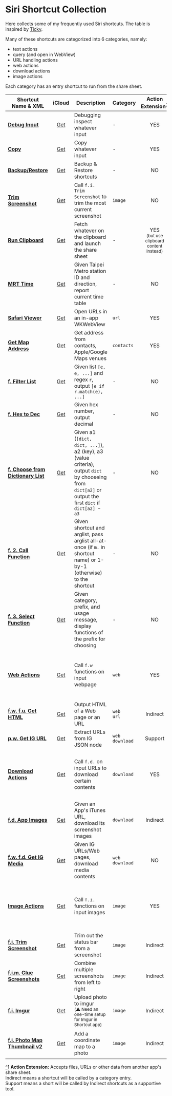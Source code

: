 # Siri Shortcut Collection

Here collects some of my frequently used Siri shortcuts.
The table is inspired by [Ticky](https://github.com/ticky/siri-shortcuts/).

Many of these shortcuts are categorized into 6 categories, namely:
  - text actions
  - query (and open in WebView)
  - URL handling actions
  - web actions
  - download actions
  - image actions

Each category has an entry shortcut to run from the share sheet.


| Shortcut<br/> Name & XML | iCloud | Description | Category | Action Extension<sup><a href='#act-ext' name='^act-ext'>1</a></sup> | Widget | Depends On | Source |
| ------------------------ | :----: | ----------- | -------- | :-----------------------------------------------------------------: | :----: | ---------- | ------ |
| [**Debug Input**][dbg] | [Get][dbg-i] | Debugging inspect whatever input | - | YES | NO | - | - |
| [**Copy**][cp] | [Get][cp-i] | Copy whatever input | - | YES | NO | - | - |
| [**Backup/Restore**][bak] | [Get][bak-i] | Backup & Restore shortcuts | - | NO | NO | - | [@brentacPrime][bak-src] |
| [**Trim Screenshot**][trim] | [Get][trim-i] | Call `f.i. Trim Screenshot` to trim the most current screenshot | `image` | NO | YES | <ul><li>[x] f.i. Trim Screenshot</li></ul> | - |
| [**Run Clipboard**][clip] | [Get][clip-i] | Fetch whatever on the clipboard and launch the share sheet | - | YES<br/><sup>(but use clipboard content instead)</sup> | YES | - | - |
| [**MRT Time**][mrt] | [Get][mrt-i] | Given Taipei Metro station ID and direction, report current time table | - | NO | YES | <ul><li>[x] f. Choose from Dictionary List</li></ul> | - |
| [**Safari Viewer**][sf] | [Get][sf-i] | Open URLs in an in-app WKWebView | `url` | YES | NO | - | - |
| [**Get Map Address**][addr] | [Get][addr-i] | Get address from contacts, Apple/Google Maps venues | `contacts` | YES | NO | - | - |
| [**f. Filter List**][f-fltr] | [Get][f-fltr-i] | Given list `[e, e, ...]` and regex `r`, output `[e if r.match(e), ...]` | - | NO | NO | - | - |
| [**f. Hex to Dec**][f-0x] | [Get][f-0x-i] | Given hex number, output decimal | - | NO | NO | - | - |
| [**f. Choose from Dictionary List**][f-cdl] | [Get][f-cdl-i] | Given a1 (`[dict, dict, ...]`), a2 (key), a3 (value criteria), output `dict` by chooseing from `dict[a2]` or output the first `dict` if `dict[a2] ~ a3` | - | NO | NO | - | - |
| [**f. 2. Call Function**][f-fn] | [Get][f-fn-i] | Given shortcut and arglist, pass arglist all-at-once (if `m.` in shortcut name) or 1-by-1 (otherwise) to the shortcut | - | NO | NO | - | - |
| [**f. 3. Select Function**][f-selfn] | [Get][f-selfn-i] | Given category, prefix, and usage message, display functions of the prefix for choosing | - | NO | NO | - | - |
| [**Web Actions**][web] | [Get][web-i] | Call `f.w` functions on input webpage | `web` | YES | NO | <ul><li>[x] f. 2. Call Function</li><li>[x] f. 3. Select Function</li></ul> | - |
| [**f.w. f.u. Get HTML**][fwfu-htm] | [Get][fwfu-htm-i] | Output HTML of a Web page or an URL | `web`</br>`url` | Indirect | NO | - | - |
| [**p.w. Get IG URL**][pw-ig] | [Get][pw-ig-i] | Extract URLs from IG JSON node | `web`<br/>`download` | Support | NO | - | - |
| [**Download Actions**][dl] | [Get][dl-i] | Call `f.d.` on input URLs to download certain contents | `download` | YES | NO | <ul><li>[x] f. 2. Call Function</li><li>[x] f. 3. Select Function</li></ul> | - |
| [**f.d. App Images**][fd-aimg] | [Get][fd-aimg-i] | Given an App's iTunes URL, download its screenshot images | `download` | Indirect | NO | - | - |
| [**f.w. f.d. Get IG Media**][fwfd-igm] | [Get][fwfd-igm-i] | Given IG URLs/Web pages, download media contents | `web`<br/>`download` | NO | NO | <ul><li>[x] p.w. Get IG URL</li></ul> | - |
| [**Image Actions**][img] | [Get][img-i] | Call `f.i.` functions on input images | `image` | YES | NO | <ul><li>[x] f. 2. Call Function</li><li>[x] f. 3. Select Function</li></ul> | - |
| [**f.i. Trim Screenshot**][fi-trim] | [Get][fi-trim-i] | Trim out the status bar from a screenshot | `image` | Indirect | NO | - | - |
| [**f.i.m. Glue Screenshots**][fim-glue] | [Get][fim-glue-i] | Combine multiple screenshots from left to right | `image` | Indirect | NO | - | - |
| [**f.i. Imgur**][fi-imgur] | [Get][fi-imgur-i] | Upload photo to imgur <br/><sup>(:warning: Need an one-time setup for Imgur in Shortcut app)</sup> | `image` | Indirect | NO | - | - |
| [**f.i. Photo Map Thumbnail v2**][fi-imgmap] | [Get][fi-imgmap-i] | Add a coordinate map to a photo | `image` | Indirect | NO | - | [Reddit @atomicsiren][fi-imgmap-src] <br/><sup>(Modified to integrate into Image Actions)</sup> |

<a href='#^act-ext'>^</a><a name='act-ext'>1</a> __Action Extension:__ Accepts files, URLs or other data from another app's share sheet. <br/>
Indirect means a shortcut will be called by a category entry.<br/>
Support means a short will be called by Indirect shortcuts as a supportive tool.


[bak]: <xml/Backup%3ARestore.shortcut>
[bak-i]: <https://www.icloud.com/shortcuts/ee2fa9e163be4704b061193c444cd124>
[bak-src]: <http://www.brentac.com/blog/2017/3/25/backup-and-restore-your-workflows>
[cp]: <xml/Copy.shortcut>
[cp-i]: <https://www.icloud.com/shortcuts/d12ada588c8c4a428d647f03b3b73277>
[dbg]: <xml/Debug%20Input.shortcut>
[dbg-i]: <https://www.icloud.com/shortcuts/771e4d44f2574d50883e448b96bbba8e>
[trim]: <xml/Trim%20Screenshot.shortcut>
[trim-i]: <https://www.icloud.com/shortcuts/c16437ac859740f3afdb0d197c550667>
[clip]: <xml/Run%20Clipboard.shortcut>
[clip-i]: <https://www.icloud.com/shortcuts/dc005d02c9024647b47d720369b4adcb>
[mrt]: <xml/MRT%20Time.shortcut>
[mrt-i]: <https://www.icloud.com/shortcuts/54cbc09a110947de92231449d2c19792>
[sf]: <xml/Safari%20Viewer.shortcut>
[sf-i]: <https://www.icloud.com/shortcuts/90b0e685b75447ee87ebb4efce87bc88>
[addr]: <xml/Get%20Map%20Address.shortcut>
[addr-i]: <https://www.icloud.com/shortcuts/ee24a5d1362d4fd09fd98de3372b4247>
[f-fltr]: <xml/f.%20Filter%20List.shortcut>
[f-fltr-i]: <https://www.icloud.com/shortcuts/8feb5eb12d02406093d9aaecc4dc3d4d>
[f-0x]: <xml/f.%20Hex%20to%20Dec.shortcut>
[f-0x-i]: <https://www.icloud.com/shortcuts/7ef23c6f8f1d4d56a2d9d61572db2305>
[f-cdl]: <xml/f.%20Choose%20from%20Dictionary%20List.shortcut>
[f-cdl-i]: <https://www.icloud.com/shortcuts/337bb10070994f789afbc22b9b1ca668>
[f-fn]: <xml/f.%202.%20Call%20Function.shortcut>
[f-fn-i]: <https://www.icloud.com/shortcuts/f5b310f99c4a4f2e99440a405b8d97ca>
[f-selfn]: <xml/f.%203.%20Select%20Function.shortcut>
[f-selfn-i]: <https://www.icloud.com/shortcuts/6a3dbb4c49504839942d6a40a9637786>
[web]: <xml/Web%20Actions.shortcut>
[web-i]: <https://www.icloud.com/shortcuts/cff2a6f1a9f14c4691ded49d418f5e17>
[fwfu-htm]: <xml/f.w.%20f.u.%20Get%20HTML.shortcut>
[fwfu-htm-i]: <https://www.icloud.com/shortcuts/14faa19d7cff44968887cfb1c36c3a72>
[pw-ig]: <xml/p.w.%20Get%20IG%20URL.shortcut>
[pw-ig-i]: <https://www.icloud.com/shortcuts/ec2c9dae558844f0a4766d7d7d69f660>
[dl]: <xml/Download%20Actions.shortcut>
[dl-i]: <https://www.icloud.com/shortcuts/3f624d9ca1db40b9a19623559760f4cd>
[fd-aimg]: <xml/f.d.%20App%20Images.shortcut>
[fd-aimg-i]: <https://www.icloud.com/shortcuts/f2686716696e4f1fa299c719ea416fa1>
[fwfd-igm]: <xml/f.w.%20f.d.%20Get%20IG%20Media.shortcut>
[fwfd-igm-i]: <https://www.icloud.com/shortcuts/8ec71bfb74674194a116fb22c34e46eb>
[img]: <xml/Image%20Actions.shortcut>
[img-i]: <https://www.icloud.com/shortcuts/53e178455baf4e03b9c573a5f2b0850f>
[fi-trim]: <xml/f.i.%20Trim%20Screenshot.shortcut>
[fi-trim-i]: <https://www.icloud.com/shortcuts/5b7b4bdff09745e7b2dcebf57b42c678>
[fim-glue]: <xml/f.i.m.%20Glue%20Screenshots.shortcut>
[fim-glue-i]: <https://www.icloud.com/shortcuts/f29b93a9c638477b9859c7cfd857fdb9>
[fi-imgur]: <xml/f.i.%20Imgur.shortcut>
[fi-imgur-i]: <https://www.icloud.com/shortcuts/b9a28aab4a854b29bbf63c11d5813d01>
[fi-imgmap]: <xml/f.i.%20Photo%20Map%20Thumbnail%20v2.shortcut>
[fi-imgmap-i]: <https://www.icloud.com/shortcuts/38e72001cb7142339ccb2e2a5d86640a>
[fi-imgmap-src]: <https://reddit.com/r/shortcuts/comments/9qyh6y/add_thumbnail_map_to_photo/>
